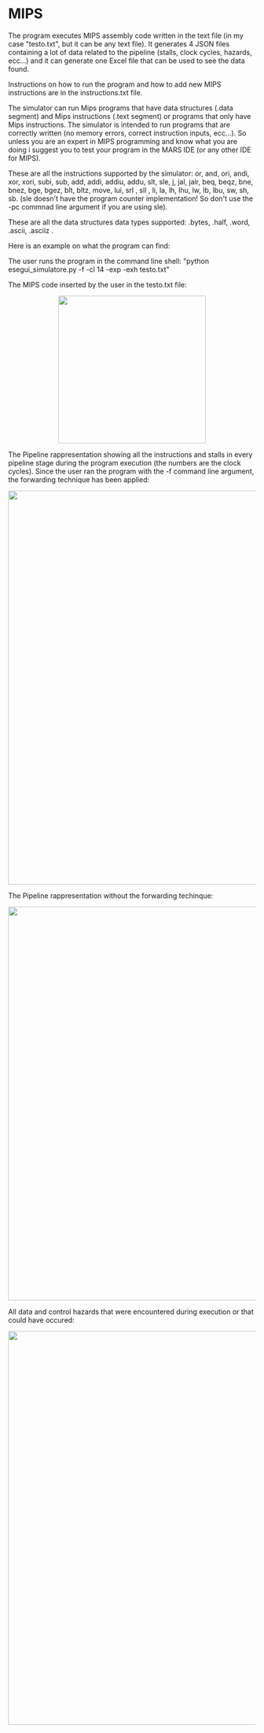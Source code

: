 # MIPS

The program executes MIPS assembly code written in the text file (in my case "testo.txt", but it can be any text file). It generates 4 JSON files containing a lot of data related to the pipeline (stalls, clock cycles, hazards, ecc...) and 
it can generate one Excel file that can be used to see the data found. 

Instructions on how to run the program and how to add new MIPS instructions are in the instructions.txt file.

The simulator can run Mips programs that have data structures (.data segment) and Mips instructions (.text segment) or programs that only have Mips instructions. 
The simulator is intended to run programs that are correctly written (no memory errors, correct instruction inputs, ecc...). So unless you are an expert in MIPS programming and know what you are doing i suggest you to test your program in the MARS IDE (or any other IDE for MIPS).  

These are all the instructions supported by the simulator: or, and, ori, andi, xor, xori, subi, sub, add, addi, addiu, addu, slt, sle, j, jal, jalr, beq, beqz, bne, bnez, bge, bgez, blt, bltz, move, lui, srl , sll , li, la, lh, lhu, lw, lb, lbu, sw, sh, sb. (sle doesn't have the program counter implementation! So don't use the -pc commnad line argument if you are using sle).

These are all the data structures data types supported: .bytes, .half, .word, .ascii, .asciiz .

Here is an example on what the program can find:

The user runs the program in the command line shell: "python esegui_simulatore.py -f -cl 14 -exp -exh testo.txt"

The MIPS code inserted by the user in the testo.txt file:

<p align="center">
  <img src= "https://github.com/Maxitoth/MIPS/assets/105019914/caeb8154-20a1-4b13-8634-55c20d7abc23" width="300" heigth="250">
</p>

The Pipeline rappresentation showing all the instructions and stalls in every pipeline stage during the program execution (the numbers are the clock cycles). Since the user ran the program with the -f command line argument, the forwarding technique has been applied:

<p align="center">
  <img src= "https://github.com/Maxitoth/MIPS/assets/105019914/551a484d-2b1b-4951-aa63-0eb5828d00a0" width="800" heigth="750">
</p>

The Pipeline rappresentation without the forwarding techinque:

<p align="center">
  <img src= "https://github.com/Maxitoth/MIPS/assets/105019914/8c770ddc-5ff2-4b08-8358-fba159f26209" width="800" heigth="750">
</p>

All data and control hazards that were encountered during execution or that could have occured:

<p align="center">
  <img src= "https://github.com/Maxitoth/MIPS/assets/105019914/18fe2cab-281b-4f18-a84b-d46408891121" width="800" heigth="750">
</p>




